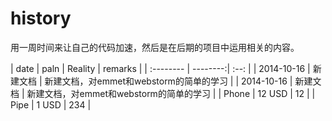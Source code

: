 # history
用一周时间来让自己的代码加速，然后是在后期的项目中运用相关的内容。

| date      |    paln | Reality  |   remarks  |
| :-------- | --------:| :--: |
| 2014-10-16  | 新建文档 |  新建文档，对emmet和webstorm的简单的学习   |
| 2014-10-16  | 新建文档 |  新建文档，对emmet和webstorm的简单的学习   |
| Phone     |   12 USD |  12  |
| Pipe      |    1 USD | 234  |



